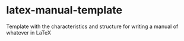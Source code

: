 # latex-manual-template
Template with the characteristics and structure for writing a manual of whatever in LaTeX

